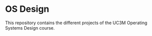 # OS Design

This repository contains the different projects of the UC3M Operating Systems Design course.
